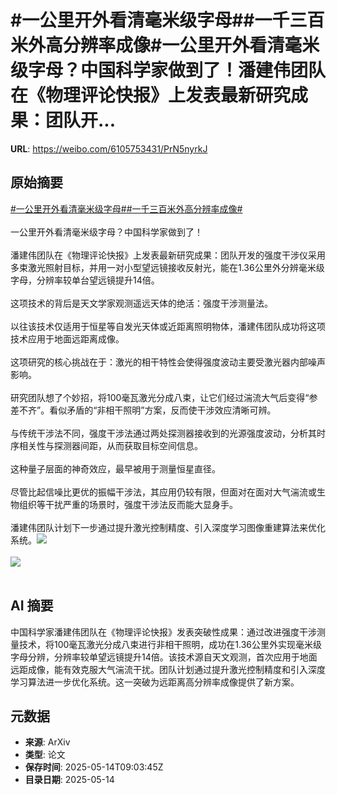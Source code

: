 # #一公里开外看清毫米级字母##一千三百米外高分辨率成像#一公里开外看清毫米级字母？中国科学家做到了！潘建伟团队在《物理评论快报》上发表最新研究成果：团队开...

**URL**: https://weibo.com/6105753431/PrN5nyrkJ

## 原始摘要

<a href="https://m.weibo.cn/search?containerid=231522type%3D1%26t%3D10%26q%3D%23%E4%B8%80%E5%85%AC%E9%87%8C%E5%BC%80%E5%A4%96%E7%9C%8B%E6%B8%85%E6%AF%AB%E7%B1%B3%E7%BA%A7%E5%AD%97%E6%AF%8D%23&amp;extparam=%23%E4%B8%80%E5%85%AC%E9%87%8C%E5%BC%80%E5%A4%96%E7%9C%8B%E6%B8%85%E6%AF%AB%E7%B1%B3%E7%BA%A7%E5%AD%97%E6%AF%8D%23" data-hide=""><span class="surl-text">#一公里开外看清毫米级字母#</span></a><a href="https://m.weibo.cn/search?containerid=231522type%3D1%26t%3D10%26q%3D%23%E4%B8%80%E5%8D%83%E4%B8%89%E7%99%BE%E7%B1%B3%E5%A4%96%E9%AB%98%E5%88%86%E8%BE%A8%E7%8E%87%E6%88%90%E5%83%8F%23&amp;extparam=%23%E4%B8%80%E5%8D%83%E4%B8%89%E7%99%BE%E7%B1%B3%E5%A4%96%E9%AB%98%E5%88%86%E8%BE%A8%E7%8E%87%E6%88%90%E5%83%8F%23" data-hide=""><span class="surl-text">#一千三百米外高分辨率成像#</span></a><br><br>一公里开外看清毫米级字母？中国科学家做到了！<br><br>潘建伟团队在《物理评论快报》上发表最新研究成果：团队开发的强度干涉仪采用多束激光照射目标，并用一对小型望远镜接收反射光，能在1.36公里外分辨毫米级字母，分辨率较单台望远镜提升14倍。<br><br>这项技术的背后是天文学家观测遥远天体的绝活：强度干涉测量法。<br><br>以往该技术仅适用于恒星等自发光天体或近距离照明物体，潘建伟团队成功将这项技术应用于地面远距离成像。<br><br>这项研究的核心挑战在于：激光的相干特性会使得强度波动主要受激光器内部噪声影响。<br><br>研究团队想了个妙招，将100毫瓦激光分成八束，让它们经过湍流大气后变得“参差不齐”。看似矛盾的“非相干照明”方案，反而使干涉效应清晰可辨。<br><br>与传统干涉法不同，强度干涉法通过两处探测器接收到的光源强度波动，分析其时序相关性与探测器间距，从而获取目标空间信息。<br><br>这种量子层面的神奇效应，最早被用于测量恒星直径。<br><br>尽管比起信噪比更优的振幅干涉法，其应用仍较有限，但面对在面对大气湍流或生物组织等干扰严重的场景时，强度干涉法反而能大显身手。<br><br>潘建伟团队计划下一步通过提升激光控制精度、引入深度学习图像重建算法来优化系统。<img style="" src="https://tvax3.sinaimg.cn/large/006Fd7o3ly1i1f307nvtqj30rs0dwgyg.jpg" referrerpolicy="no-referrer"><br><br><img style="" src="https://tvax3.sinaimg.cn/large/006Fd7o3ly1i1f30acyg6j30p00gon1v.jpg" referrerpolicy="no-referrer"><br><br>

## AI 摘要

中国科学家潘建伟团队在《物理评论快报》发表突破性成果：通过改进强度干涉测量技术，将100毫瓦激光分成八束进行非相干照明，成功在1.36公里外实现毫米级字母分辨，分辨率较单望远镜提升14倍。该技术源自天文观测，首次应用于地面远距成像，能有效克服大气湍流干扰。团队计划通过提升激光控制精度和引入深度学习算法进一步优化系统。这一突破为远距离高分辨率成像提供了新方案。

## 元数据

- **来源**: ArXiv
- **类型**: 论文
- **保存时间**: 2025-05-14T09:03:45Z
- **目录日期**: 2025-05-14
